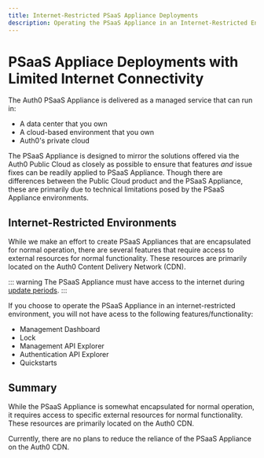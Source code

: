 ```yaml
---
title: Internet-Restricted PSaaS Appliance Deployments
description: Operating the PSaaS Appliance in an Internet-Restricted Environment
---
```

# PSaaS Appliace Deployments with Limited Internet Connectivity

The Auth0 PSaaS Appliance is delivered as a managed service that can run in:

* A data center that you own
* A cloud-based environment that you own
* Auth0's private cloud

The PSaaS Appliance is designed to mirror the solutions offered via the Auth0 Public Cloud as closely as possible to ensure that features *and* issue fixes can be readily applied to PSaaS Appliance. Though there are differences between the Public Cloud product and the PSaaS Appliance, these are primarily due to technical limitations posed by the PSaaS Appliance environments.

## Internet-Restricted Environments

While we make an effort to create PSaaS Appliances that are encapsulated for normal operation, there are several features that require access to external resources for normal functionality. These resources are primarily located on the Auth0 Content Delivery Network (CDN).

::: warning
The PSaaS Appliance must have access to the internet during [update periods](https://auth0.com/docs/appliance/infrastructure/ip-domain-port-list#external-connectivity).
:::

If you choose to operate the PSaaS Appliance in an internet-restricted environment, you will not have acess to the following features/functionality:

* Management Dashboard
* Lock
* Management API Explorer
* Authentication API Explorer
* Quickstarts

## Summary

While the PSaaS Appliance is somewhat encapsulated for normal operation, it requires access to specific external resources for normal functionality. These resources are primarily located on the Auth0 CDN.

Currently, there are no plans to reduce the reliance of the PSaaS Appliance on the Auth0 CDN.